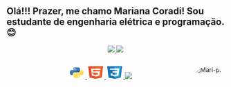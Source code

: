 ## Olá!!! Prazer, me chamo Mariana Coradi! Sou estudante de engenharia elétrica e programação. 😊
<div align="center">
  <a href="https://github.com/MarianaCoradi">
  <img height="150em" src="https://github-readme-stats.vercel.app/api?username=MarianaCoradi&show_icons=true&theme=synthwave&include_all_commits=true&count_private=true"/>
  <img height="150em" src="https://github-readme-stats.vercel.app/api/top-langs/?username=MarianaCoradi&layout=compact&langs_count=7&theme=synthwave"/>
</div>
  <div>
    <img align="right" alt="Mari-pic" height="110" style="border-radius:50px;"src="https://i.picasion.com/pic91/a7c75981d173a238cdd376d99b664ee6.gif" height="110" style="border-radius:50px;">
  </div>
  
##
  
  <div align="center"  style="display: inline_block;">
    <img  alt="Mari-Python" height="30" width="40" src="https://raw.githubusercontent.com/devicons/devicon/master/icons/python/python-original.svg">
    <img  alt="Mari-HTML" height="30" width="40" src="https://raw.githubusercontent.com/devicons/devicon/master/icons/html5/html5-original.svg">
    <img  alt="RMari-CSS" height="30" width="40" src="https://raw.githubusercontent.com/devicons/devicon/master/icons/css3/css3-original.svg">
    <a  href="https://www.linkedin.com/in/mariana-coradi-9263891ba" target="_blank"><img src="https://img.shields.io/badge/-LinkedIn-%230077B5?style=for-the-badge&logo=linkedin&logoColor=white" target="_blank"></a> 
    </div>
